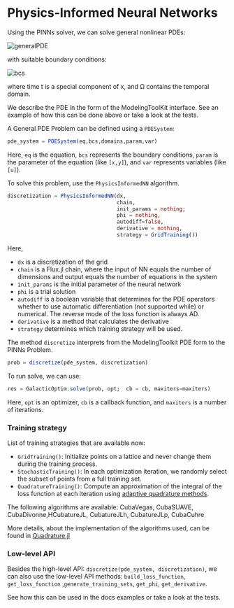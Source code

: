 # Physics-Informed Neural Networks

Using the PINNs solver, we can solve general nonlinear PDEs:

![generalPDE](https://user-images.githubusercontent.com/12683885/86625781-5648c800-bfce-11ea-9d99-fbcb5c37fe0c.png)

 with suitable boundary conditions:

 ![bcs](https://user-images.githubusercontent.com/12683885/86625874-8001ef00-bfce-11ea-9417-1a216c7d90aa.png)

where time t is a special component of x, and Ω contains the temporal domain.

We describe the PDE in the form of the ModelingToolKit interface. See an example of how this can be done above or take a look at the tests.

A General PDE Problem can be defined using a `PDESystem`:

```julia
pde_system = PDESystem(eq,bcs,domains,param,var)
```

Here, `eq` is the equation, `bcs` represents the boundary conditions,
`param` is the parameter of the equation (like `[x,y]`), and `var` represents variables (like `[u]`).

To solve this problem, use the `PhysicsInformedNN` algorithm.

```julia
discretization = PhysicsInformedNN(dx,
                                   chain,
                                   init_params = nothing;
                                   phi = nothing,
                                   autodiff=false,
                                   derivative = nothing,
                                   strategy = GridTraining())
```

Here,
- `dx` is a discretization of the grid
- `chain` is a Flux.jl chain, where the input of NN equals the number of dimensions and output equals the number of equations in the system
- `init_params` is the initial parameter of the neural network
- `phi` is a trial solution
- `autodiff` is a boolean variable that determines for the PDE operators whether to use automatic differentiation (not supported while) or numerical. The reverse mode of the loss function is always AD.
- `derivative` is a method that calculates the derivative
- `strategy` determines which training strategy will be used.

The method `discretize` interprets from the ModelingToolkit PDE form to the PINNs Problem.

```julia
prob = discretize(pde_system, discretization)
```

To run solve, we can use:
```julia
res = GalacticOptim.solve(prob, opt;  cb = cb, maxiters=maxiters)
```
Here,
`opt` is an optimizer, `cb` is a callback function, and `maxiters` is a number of iterations.


### Training strategy

List of training strategies that are available now:

 - `GridTraining()`: Initialize points on a lattice and never change them during
the training process.
 - `StochasticTraining()`: In each optimization iteration, we randomly select
the subset of points from a full training set.
- `QuadratureTraining()`: Сompute an approximation of the integral of the loss function at each iteration using [adaptive quadrature methods](https://en.wikipedia.org/wiki/Adaptive_quadrature).

The following algorithms are available: CubaVegas, CubaSUAVE, CubaDivonne,HCubatureJL, CubatureJLh, CubatureJLp, CubaCuhre

More details, about the implementation of the algorithms used, can be found in [Quadrature.jl](https://github.com/SciML/Quadrature.jl)


### Low-level API

Besides the high-level API: `discretize(pde_system, discretization)`, we can also use the low-level API methods: `build_loss_function`, `get_loss_function` ,`generate_training_sets`,
`get_phi`, `get_derivative`.

See how this can be used in the docs examples or take a look at the tests.
